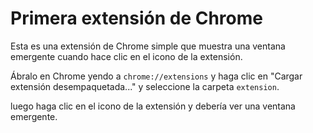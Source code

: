 # Primera extensión de Chrome

Esta es una extensión de Chrome simple que muestra una ventana emergente cuando hace clic en el icono de la extensión.

Ábralo en Chrome yendo a `chrome://extensions` y haga clic en "Cargar extensión desempaquetada..." y seleccione la carpeta `extension`.

luego haga clic en el icono de la extensión y debería ver una ventana emergente.